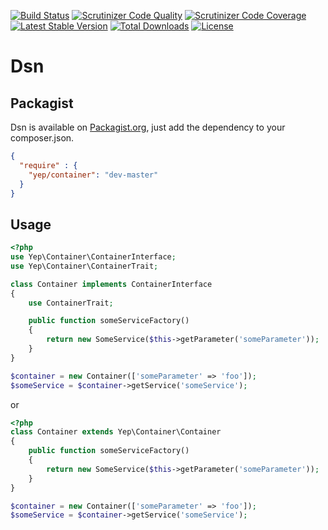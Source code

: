 [![Build Status](https://travis-ci.org/YepFoundation/container.svg?branch=master)](https://travis-ci.org/YepFoundation/container)
[![Scrutinizer Code Quality](https://scrutinizer-ci.com/g/YepFoundation/container/badges/quality-score.png?b=master)](https://scrutinizer-ci.com/g/YepFoundation/container/?branch=master)
[![Scrutinizer Code Coverage](https://scrutinizer-ci.com/g/YepFoundation/container/badges/coverage.png?b=master)](https://scrutinizer-ci.com/g/YepFoundation/container/?branch=master)
[![Latest Stable Version](https://poser.pugx.org/yep/container/v/stable)](https://packagist.org/packages/yep/container)
[![Total Downloads](https://poser.pugx.org/yep/container/downloads)](https://packagist.org/packages/yep/container)
[![License](https://poser.pugx.org/yep/container/license)](https://github.com/YepFoundation/container/blob/master/LICENSE.md)

# Dsn

## Packagist
Dsn is available on [Packagist.org](https://packagist.org/packages/yep/container),
just add the dependency to your composer.json.

```json
{
  "require" : {
    "yep/container": "dev-master"
  }
}
```

## Usage
```php
<?php
use Yep\Container\ContainerInterface;
use Yep\Container\ContainerTrait;

class Container implements ContainerInterface
{
    use ContainerTrait;

    public function someServiceFactory()
    {
        return new SomeService($this->getParameter('someParameter'));
    }
}

$container = new Container(['someParameter' => 'foo']);
$someService = $container->getService('someService');
```

or

```php
<?php
class Container extends Yep\Container\Container
{
    public function someServiceFactory()
    {
        return new SomeService($this->getParameter('someParameter'));
    }
}

$container = new Container(['someParameter' => 'foo']);
$someService = $container->getService('someService');
```

